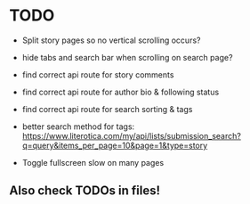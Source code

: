 # TODO

 - Split story pages so no vertical scrolling occurs?
 - hide tabs and search bar when scrolling on search page?

 - find correct api route for story comments
 - find correct api route for author bio & following status
 - find correct api route for search sorting & tags
 - better search method for tags: https://www.literotica.com/my/api/lists/submission_search?q=query&items_per_page=10&page=1&type=story
 - Toggle fullscreen slow on many pages


## Also check TODOs in files!